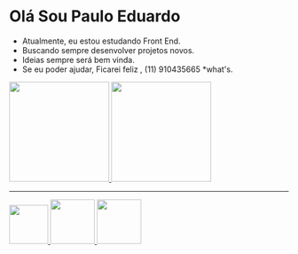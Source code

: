 <h1> Olá Sou Paulo Eduardo </h1>

<ul>
  <li> Atualmente, eu  estou estudando Front End. </li>
  <li> Buscando sempre desenvolver projetos novos. </li>
  <li> Ideias sempre será bem vinda. </li>
  <li> Se eu poder ajudar, Ficarei feliz , (11) 910435665 *what's. </li>
  </ul>

 
 <div>
 <a href="https://github.com/pauloduduu">
  <img height="180em" src="https://github-readme-stats.vercel.app/api?username=pauloduduu&show_icons=true&theme=react&include_all_commits=true&count_private=true"/>
  <img height="180em" src="https://github-readme-stats.vercel.app/api/top-langs/?username=pauloduduu&layout=compact&langs_count=7&theme=react"/>
 </div>
  
  <hr>
  <img src="https://cdn.jsdelivr.net/gh/devicons/devicon/icons/vscode/vscode-original.svg" height="70px" />
  <img src="https://cdn.jsdelivr.net/gh/devicons/devicon/icons/html5/html5-original-wordmark.svg"  height="80px"  />
  <img src="https://cdn.jsdelivr.net/gh/devicons/devicon/icons/css3/css3-original-wordmark.svg" height="80px" />
  
